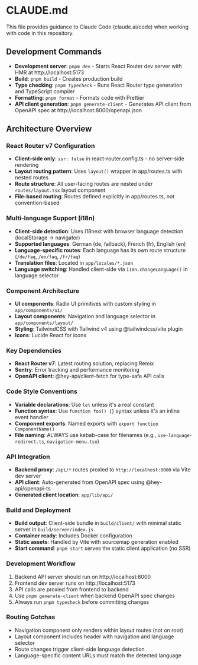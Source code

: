 # CLAUDE.md

This file provides guidance to Claude Code (claude.ai/code) when working with code in this repository.

## Development Commands

- **Development server**: `pnpm dev` - Starts React Router dev server with HMR at http://localhost:5173
- **Build**: `pnpm build` - Creates production build
- **Type checking**: `pnpm typecheck` - Runs React Router type generation and TypeScript compiler
- **Formatting**: `pnpm format` - Formats code with Prettier
- **API client generation**: `pnpm generate-client` - Generates API client from OpenAPI spec at http://localhost:8000/openapi.json

## Architecture Overview

### React Router v7 Configuration

- **Client-side only**: `ssr: false` in react-router.config.ts - no server-side rendering
- **Layout routing pattern**: Uses `layout()` wrapper in app/routes.ts with nested routes
- **Route structure**: All user-facing routes are nested under `routes/layout.tsx` layout component
- **File-based routing**: Routes defined explicitly in app/routes.ts, not convention-based

### Multi-language Support (i18n)

- **Client-side detection**: Uses i18next with browser language detection (localStorage → navigator)
- **Supported languages**: German (de, fallback), French (fr), English (en)
- **Language-specific routes**: Each language has its own route structure (`/de/faq`, `/en/faq`, `/fr/faq`)
- **Translation files**: Located in `app/locales/*.json`
- **Language switching**: Handled client-side via `i18n.changeLanguage()` in language selector

### Component Architecture

- **UI components**: Radix UI primitives with custom styling in `app/components/ui/`
- **Layout components**: Navigation and language selector in `app/components/layout/`
- **Styling**: TailwindCSS with Tailwind v4 using @tailwindcss/vite plugin
- **Icons**: Lucide React for icons

### Key Dependencies

- **React Router v7**: Latest routing solution, replacing Remix
- **Sentry**: Error tracking and performance monitoring
- **OpenAPI client**: @hey-api/client-fetch for type-safe API calls

### Code Style Conventions

- **Variable declarations**: Use `let` unless it's a real constant
- **Function syntax**: Use `function foo() {}` syntax unless it's an inline event handler
- **Component exports**: Named exports with `export function ComponentName()`
- **File naming**: ALWAYS use kebab-case for filenames (e.g., `use-language-redirect.ts`, `navigation-menu.tsx`)

### API Integration

- **Backend proxy**: `/api/*` routes proxied to `http://localhost:8000` via Vite dev server
- **API client**: Auto-generated from OpenAPI spec using @hey-api/openapi-ts
- **Generated client location**: `app/lib/api/`

### Build and Deployment

- **Build output**: Client-side bundle in `build/client/` with minimal static server in `build/server/index.js`
- **Container ready**: Includes Docker configuration
- **Static assets**: Handled by Vite with sourcemap generation enabled
- **Start command**: `pnpm start` serves the static client application (no SSR)

### Development Workflow

1. Backend API server should run on http://localhost:8000
2. Frontend dev server runs on http://localhost:5173
3. API calls are proxied from frontend to backend
4. Use `pnpm generate-client` when backend OpenAPI spec changes
5. Always run `pnpm typecheck` before committing changes

### Routing Gotchas

- Navigation component only renders within layout routes (not on root)
- Layout component includes header with navigation and language selector
- Route changes trigger client-side language detection
- Language-specific content URLs must match the detected language

